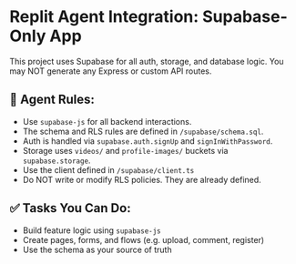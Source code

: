 # Replit Agent Integration: Supabase-Only App

This project uses Supabase for all auth, storage, and database logic. You may NOT generate any Express or custom API routes.

## 🧠 Agent Rules:
- Use `supabase-js` for all backend interactions.
- The schema and RLS rules are defined in `/supabase/schema.sql`.
- Auth is handled via `supabase.auth.signUp` and `signInWithPassword`.
- Storage uses `videos/` and `profile-images/` buckets via `supabase.storage`.
- Use the client defined in `/supabase/client.ts`
- Do NOT write or modify RLS policies. They are already defined.

## ✅ Tasks You Can Do:
- Build feature logic using `supabase-js`
- Create pages, forms, and flows (e.g. upload, comment, register)
- Use the schema as your source of truth